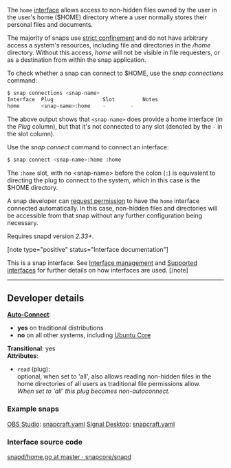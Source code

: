 The `home` [interface](/t/interface-management/6154) allows access to non-hidden files owned by the user in the user's home ($HOME) directory where a user normally stores their personal files and documents.

The majority of snaps use [strict confinement](/t/snap-confinement/6233) and do not have arbitrary access a system's resources, including file and directories in the _\/home_ directory. Without this access, _home_ will not be visible in file requesters, or as a destination from within the snap application.

To check whether a snap can connect to $HOME, use the _snap connections_ command:

```bash
$ snap connections <snap-name>
Interface  Plug                Slot         Notes
home       <snap-name>:home    -        -
``` 

The above output shows that `<snap-name>` does provide a home interface (in the _Plug_ column), but that it's not connected to any slot (denoted by the `-` in the slot column).

Use the _snap connect_ command to connect an interface:

```bash
$ snap connect <snap-name>:home :home
```
The `:home` slot, with no \<snap-name\>  before the colon (`:`) is equivalent to directing the plug to connect to the system, which in this case is the $HOME directory.

A snap developer can [request permission](https://forum.snapcraft.io/t/permission-requests/12822) to have the `home` interface connected automatically. In this case, non-hidden files and directories will be accessible from that snap without any further configuration being necessary.

Requires snapd version _2.33+_.

[note type="positive" status="Interface documentation"]

This is a snap interface. See [Interface management](/t/interface-management/6154) and [Supported interfaces](/t/supported-interfaces/7744) for further details on how interfaces are used.
[/note]

---

<h2 id='heading--dev'>Developer details</h2>

**[Auto-Connect](/t/the-interface-connection-mechanism/20179#heading--autoconnect)**:
-  **yes** on traditional distributions 
-  **no** on all other systems, including [Ubuntu Core](/t/glossary/14612#heading--ubuntu-core)

**Transitional**: yes</br>
**Attributes**:
 * `read` (plug):   
  optional, when set to 'all', also allows reading non-hidden files in the home directories of all users as traditional file permissions allow.  
  _When set to 'all' this plug becomes non-autoconnect._

### Example snaps

[OBS Studio](https://github.com/snapcrafters/obs-studio): [snapcraft.yaml](https://github.com/snapcrafters/obs-studio/blob/master/snap/snapcraft.yaml)
[Signal Desktop](https://github.com/snapcrafters/signal-desktop): [snapcraft.yaml](https://github.com/snapcrafters/signal-desktop/blob/master/snap/snapcraft.yaml)

### Interface source code

[snapd/home.go at master · snapcore/snapd](https://github.com/snapcore/snapd/blob/master/interfaces/builtin/home.go)